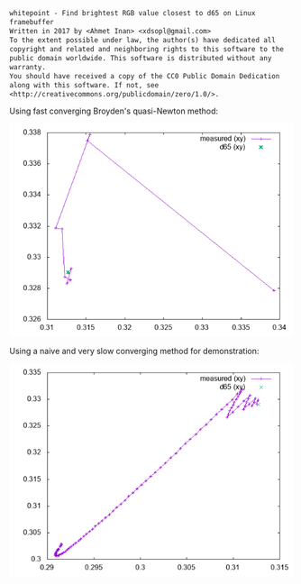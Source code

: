 ```
whitepoint - Find brightest RGB value closest to d65 on Linux framebuffer
Written in 2017 by <Ahmet Inan> <xdsopl@gmail.com>
To the extent possible under law, the author(s) have dedicated all copyright and related and neighboring rights to this software to the public domain worldwide. This software is distributed without any warranty.
You should have received a copy of the CC0 Public Domain Dedication along with this software. If not, see <http://creativecommons.org/publicdomain/zero/1.0/>.
```

Using fast converging Broyden's quasi-Newton method:

![broyden.png](https://raw.githubusercontent.com/xdsopl/whitepoint/master/doc/broyden.png)

Using a naive and very slow converging method for demonstration:

![naive.png](https://raw.githubusercontent.com/xdsopl/whitepoint/master/doc/naive.png)

